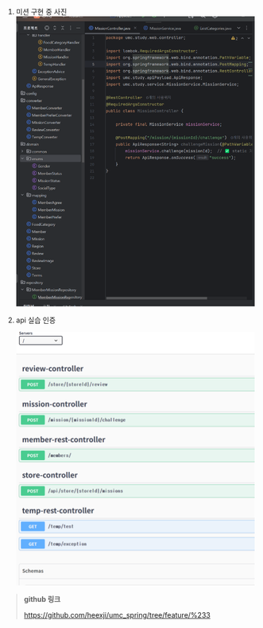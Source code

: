 1. 미션 구현 중 사진
   ![img.png](img.png)
2. api 실습 인증

   ![실습인증8th.png](%EC%8B%A4%EC%8A%B5%EC%9D%B8%EC%A6%9D8th.png)


> **github 링크**
>
>
> https://github.com/heexji/umc_spring/tree/feature/%233
>